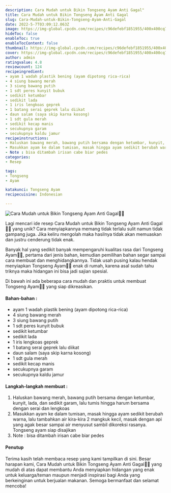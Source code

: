 ```yaml
---
description: Cara Mudah untuk Bikin Tongseng Ayam Anti Gagal"
title: Cara Mudah untuk Bikin Tongseng Ayam Anti Gagal
slug: Cara-Mudah-untuk-Bikin-Tongseng-Ayam-Anti-Gagal
date: 2022-5-7T03:09:12.063Z
image: https://img-global.cpcdn.com/recipes/c96defebf1851955/400x400cq70/photo.jpg
hideToc: false
enableToc: true
enableTocContent: false
thumbnail: https://img-global.cpcdn.com/recipes/c96defebf1851955/400x400cq70/photo.jpg
cover: https://img-global.cpcdn.com/recipes/c96defebf1851955/400x400cq70/photo.jpg
author: admin
ratingvalue: 4.8
reviewcount: 124
recipeingredient:
- ayam 1 wadah plastik bening (ayam dipotong rica-rica)
- 4 siung bawang merah
- 3 siung bawang putih
- 1 sdt peres kunyit bubuk
- sedikit ketumbar
- sedikit lada
- 1 iris lengkoas geprek
- 1 batang serai geprek lalu diikat
- daun salam (saya skip karna kosong)
- 1 sdt gula merah
- sedikit kecap manis
- secukupnya garam
- secukupnya kaldu jamur
recipeinstructions:
- Haluskan bawang merah, bawang putih bersama dengan ketumbar, kunyit, lada, dan sedikit garam, lalu tumis hingga harum bersama dengan serai dan lengkoas
- Masukkan ayam ke dalam tumisan, masak hingga ayam sedikit berubah warna, lalu tambahkan air kira-kira 2 mangkuk kecil, masak dengan api yang agak besar sampai air menyusut sambil dikoreksi rasanya. Tongseng ayam siap disajikan
- Note : bisa ditambah irisan cabe biar pedes
categories:
- Resep

tags:
- Tongseng
- Ayam

katakunci: Tongseng Ayam
recipecuisine: Indonesian

---
```


![Cara Mudah untuk Bikin Tongseng Ayam Anti Gagal👩‍🍳](https://img-global.cpcdn.com/recipes/c96defebf1851955/400x400cq70/photo.jpg)

Lagi mencari ide resep Cara Mudah untuk Bikin Tongseng Ayam Anti Gagal👩‍🍳 yang unik? Cara menyiapkannya memang tidak terlalu sulit namun tidak gampang juga. Jika keliru mengolah maka hasilnya tidak akan memuaskan dan justru cenderung tidak enak.

Banyak hal yang sedikit banyak mempengaruhi kualitas rasa dari Tongseng Ayam👩‍🍳, pertama dari jenis bahan, kemudian pemilihan bahan segar sampai cara membuat dan menghidangkannya. Tidak usah pusing kalau hendak menyiapkan Tongseng Ayam👩‍🍳 enak di rumah, karena asal sudah tahu triknya maka hidangan ini bisa jadi sajian spesial.

Di bawah ini ada beberapa cara mudah dan praktis untuk membuat Tongseng Ayam👩‍🍳 yang siap dikreasikan.

<!--inarticleads1-->

#### Bahan-bahan :

- ayam 1 wadah plastik bening (ayam dipotong rica-rica)
- 4 siung bawang merah
- 3 siung bawang putih
- 1 sdt peres kunyit bubuk
- sedikit ketumbar
- sedikit lada
- 1 iris lengkoas geprek
- 1 batang serai geprek lalu diikat
- daun salam (saya skip karna kosong)
- 1 sdt gula merah
- sedikit kecap manis
- secukupnya garam
- secukupnya kaldu jamur

<!--inarticleads2-->

#### Langkah-langkah membuat :

1. Haluskan bawang merah, bawang putih bersama dengan ketumbar, kunyit, lada, dan sedikit garam, lalu tumis hingga harum bersama dengan serai dan lengkoas
1. Masukkan ayam ke dalam tumisan, masak hingga ayam sedikit berubah warna, lalu tambahkan air kira-kira 2 mangkuk kecil, masak dengan api yang agak besar sampai air menyusut sambil dikoreksi rasanya. Tongseng ayam siap disajikan
1. Note : bisa ditambah irisan cabe biar pedes

#### Penutup

Terima kasih telah membaca resep yang kami tampilkan di sini. Besar harapan kami, Cara Mudah untuk Bikin Tongseng Ayam Anti Gagal👩‍🍳 yang mudah di atas dapat membantu Anda menyiapkan hidangan yang enak untuk keluarga/teman maupun menjadi inspirasi bagi Anda yang berkeinginan untuk berjualan makanan. Semoga bermanfaat dan selamat mencoba!